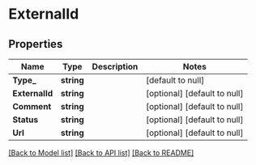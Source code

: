 # ExternalId

## Properties
Name | Type | Description | Notes
------------ | ------------- | ------------- | -------------
**Type_** | **string** |  | [default to null]
**ExternalId** | **string** |  | [optional] [default to null]
**Comment** | **string** |  | [optional] [default to null]
**Status** | **string** |  | [optional] [default to null]
**Url** | **string** |  | [optional] [default to null]

[[Back to Model list]](../README.md#documentation-for-models) [[Back to API list]](../README.md#documentation-for-api-endpoints) [[Back to README]](../README.md)


